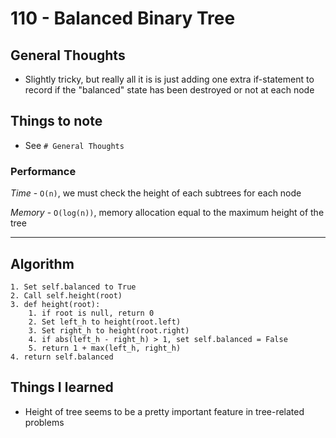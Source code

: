 # 110 - Balanced Binary Tree

## General Thoughts
- Slightly tricky, but really all it is is just adding one extra if-statement to record if the "balanced" state has been destroyed or not at each node

## Things to note
- See `# General Thoughts`

### Performance

*Time* - `O(n)`, we must check the height of each subtrees for each node

*Memory* - `O(log(n))`, memory allocation equal to the maximum height of the tree

---

## Algorithm
```
1. Set self.balanced to True
2. Call self.height(root)
3. def height(root):
    1. if root is null, return 0
    2. Set left_h to height(root.left)
    3. Set right_h to height(root.right)
    4. if abs(left_h - right_h) > 1, set self.balanced = False
    5. return 1 + max(left_h, right_h)
4. return self.balanced
```
## Things I learned
- Height of tree seems to be a pretty important feature in tree-related problems